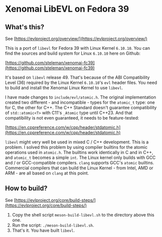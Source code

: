 Xenomai LibEVL on Fedora 39
===========================

What's this?
------------

See [https://evlproject.org/overview/](https://evlproject.org/overview/)

This is a port of `libevl` for Fedora 39 with Linux Kernel `6.10.10`. You can find the sources and build system for Linux `6.10.10` here on Github:

[https://github.com/steleman/xenomai-fc39](https://github.com/steleman/xenomai-fc39)

It's based on `libevl` release 49. That's because of the ABI Compatibility Level (36) required by the Linux Kernel `6.10.10`'s `evl` header files. You need to build and install the Xenomai Linux Kernel to use `libevl`.

I have made changes to `include/evl/atomic.h`. The original implementation created two different - and incompatible - types for the `atomic_t` type: one for C, the other for C++. The C++ Standard doesn't guarantee compatibility of `std::atomic<T>` with C11's `_Atomic` type until C++23. And that compatibility is not even guaranteed, it needs to be feature-tested:

[https://en.cppreference.com/w/cpp/header/stdatomic.h](https://en.cppreference.com/w/cpp/header/stdatomic.h)

`libevl` might very well be used in mixed C / C++ development. This is a problem. I solved this problem by using compiler builtins for the atomic operations used in `atomic.h`. The builtins work identically in C and in C++, and `atomic_t` becomes a simple `int`. The Linux kernel only builds with GCC and / or GCC-compatible compilers. `clang` supports GCC's `atomic` builtins. Commercial compilers that can build the Linux Kernel - from Intel, AMD or ARM - are all based on `clang` at this point.

How to build?
-------------

See [https://evlproject.org/core/build-steps/](https://evlproject.org/core/build-steps/)

1. Copy the shell script `meson-build-libevl.sh` to the directory above this one.
2. Run the script: `./meson-build-libevl.sh`.
3. That's it. You have built `libevl`.

